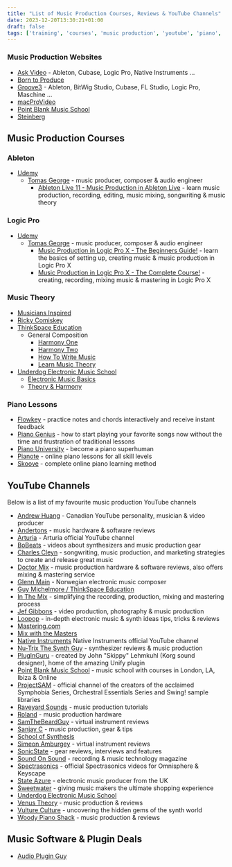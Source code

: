 ```yaml
---
title: "List of Music Production Courses, Reviews & YouTube Channels"
date: 2023-12-20T13:30:21+01:00
draft: false
tags: ['training', 'courses', 'music production', 'youtube', 'piano', 'music theory', 'logic pro', 'ableton']
---
```


### Music Production Websites
- [Ask Video](https://ask.video/) - Ableton, Cubase, Logic Pro, Native Instruments ...
- [Born to Produce](https://www.borntoproduce.com/)
- [Groove3](https://www.groove3.com/) - Ableton, BitWig Studio, Cubase, FL Studio, Logic Pro, Maschine ...
- [macProVideo](https://www.macprovideo.com/)
- [Point Blank Music School](https://www.pointblankmusicschool.com/)
- [Steinberg](https://www.steinberg.net/education/certified-training/)

## Music Production Courses

### Ableton
- [Udemy](https://www.udemy.com/)
  - [Tomas George](https://www.udemy.com/user/tomas-george/) - music producer, composer & audio engineer
    - [Ableton Live 11 - Music Production in Ableton Live](https://www.udemy.com/course/ableton-live-11-course/) - learn music production, recording, editing, music mixing, songwriting & music theory

### Logic Pro
- [Udemy](https://www.udemy.com/)
  - [Tomas George](https://www.udemy.com/user/tomas-george/) - music producer, composer & audio engineer
    - [Music Production in Logic Pro X - The Beginners Guide!](https://www.udemy.com/course/logicproxintro/) - learn the basics of setting up, creating music & music production in Logic Pro X
    - [Music Production in Logic Pro X - The Complete Course!](https://www.udemy.com/course/thecompletelogicprox/) - creating, recording, mixing music & mastering in Logic Pro X

### Music Theory
- [Musicians Inspired](https://www.youtube.com/@musiciansinspired/)
- [Ricky Comiskey](https://www.youtube.com/@rickysguitar/)
- [ThinkSpace Education](https://thinkspaceeducation.com/)
  - General Composition
    - [Harmony One](https://thinkspaceeducation.com/courses/hm1/)
    - [Harmony Two](https://thinkspaceeducation.com/courses/hm2/)
    - [How To Write Music](https://thinkspaceeducation.com/courses/htwm/)
    - [Learn Music Theory](https://thinkspaceeducation.com/courses/lmt/)
- [Underdog Electronic Music School](https://www.youtube.com/@OscarUnderdog/)
  - [Electronic Music Basics](https://www.youtube.com/playlist?list=PLwSHXwm1ElvgjRL4ZgIztL1eSPMAXAGKW)
  - [Theory & Harmony](https://www.youtube.com/playlist?list=PLwSHXwm1ElvjbmXEJc0u3tMJQDyb_GS3P)

### Piano Lessons
- [Flowkey](https://www.flowkey.com/en) - practice notes and chords interactively and receive instant feedback
- [Piano Genius](https://www.pianogenius.com/) - how to start playing your favorite songs now without the time and frustration of traditional lessons
- [Piano University](https://www.bestpianoclass.com/dashboard/the-best-piano-theory-course-for-beginners/piano-superhuman-overview/) - become a piano superhuman
- [Pianote](https://www.pianote.com/) - online piano lessons for all skill levels
- [Skoove](https://www.skoove.com/) - complete online piano learning method

## YouTube Channels
Below is a list of my favourite music production YouTube channels
- [Andrew Huang](https://www.youtube.com/@andrewhuang/) - Canadian YouTube personality, musician & video producer
- [Andertons](https://www.youtube.com/@AndertonsKeyboardDept/) - music hardware & software reviews
- [Arturia](https://www.youtube.com/@ArturiaOfficial/) - Arturia official YouTube channel
- [BoBeats](https://www.youtube.com/@BoBeats/) - videos about synthesizers and music production gear
- [Charles Cleyn](https://www.youtube.com/@CharlesCleyn/) - songwriting, music production, and marketing strategies to create and release great music
- [Doctor Mix](https://www.youtube.com/@Doctormix/) - music production hardware & software reviews, also offers mixing & mastering service
- [Glenn Main](https://www.youtube.com/channel/UCVUvMnJP25iVLn8ixbiWOuA/) - Norwegian electronic music composer
- [Guy Michelmore / ThinkSpace Education](https://www.youtube.com/@ThinkSpaceEducation/)
- [In The Mix](https://www.youtube.com/@inthemix/) - simplifying the recording, production, mixing and mastering process
- [Jef Gibbons](https://www.youtube.com/@jefgibbons/) - video production, photography & music production
- [Loopop](https://www.youtube.com/@loopop/) - in-depth electronic music & synth ideas tips, tricks & reviews
- [Mastering․com](https://www.youtube.com/@masteringcom/)
- [Mix with the Masters](https://www.youtube.com/@mixwiththemasters/)
- [Native Instruments](https://www.youtube.com/@NativeInstruments/) Native Instruments official YouTube channel
- [Nu-Trix The Synth Guy](https://www.youtube.com/channel/UCgHC3J__UPXEcJOqC089Nnw/) - synthesizer reviews & music production
- [PlugInGuru](https://www.youtube.com/@PlugInGuruVideo/) - created by John "Skippy" Lehmkuhl (Korg sound designer), home of the amazing Unify plugin
- [Point Blank Music School](https://www.youtube.com/@PointBlankMusicSchool/) - music school with courses in London, LA, Ibiza & Online
- [ProjectSAM](https://www.youtube.com/@ProjectSAMCinematicSampling/) - official channel of the creators of the acclaimed Symphobia Series, Orchestral Essentials Series and Swing! sample libraries
- [Raveyard Sounds](https://www.youtube.com/@raveyardsounds/) - music production tutorials
- [Roland](https://www.youtube.com/@rolandglobal/) - music production hardware
- [SamTheBeardGuy](https://www.youtube.com/@SamTheBeardGuy/) - virtual instrument reviews
- [Sanjay C](https://www.youtube.com/@SanjayC/) - music production, gear & tips
- [School of Synthesis](https://www.youtube.com/@SchoolofSynthesis/)
- [Simeon Amburgey](https://www.youtube.com/@PraiseTracks/) - virtual instrument reviews
- [SonicState](https://www.youtube.com/@sonicstate/) - gear reviews, interviews and features
- [Sound On Sound](https://www.youtube.com/@soundonsound/) - recording & music technology magazine
- [Spectrasonics](https://www.youtube.com/@SpectrasonicsVIDEO/) - official Spectrasonics videos for Omnisphere & Keyscape
- [State Azure](https://www.youtube.com/channel/UClKIjbgtWGzHtXhBDS_I0pg/) - electronic music producer from the UK
- [Sweetwater](https://www.youtube.com/@sweetwater/) - giving music makers the ultimate shopping experience
- [Underdog Electronic Music School](https://www.youtube.com/@OscarUnderdog/)
- [Venus Theory](https://www.youtube.com/@VenusTheory/) - music production & reviews
- [Vulture Culture](https://www.youtube.com/@VultureCulture/) - uncovering the hidden gems of the synth world
- [Woody Piano Shack](https://www.youtube.com/@WoodyPianoShack/) - music production & reviews

## Music Software & Plugin Deals
- [Audio Plugin Guy](https://www.audiopluginguy.com/deals/)
